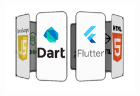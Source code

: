 <p align="center">
<a href="https://ecorbero.github.io">
   <img alt="Portfolios" src="https://raw.githubusercontent.com/ecorbero/ecorbero.github.io/main/assets/assets/Captura.PNG"
   width=350" height="235">
</a>
</p>
